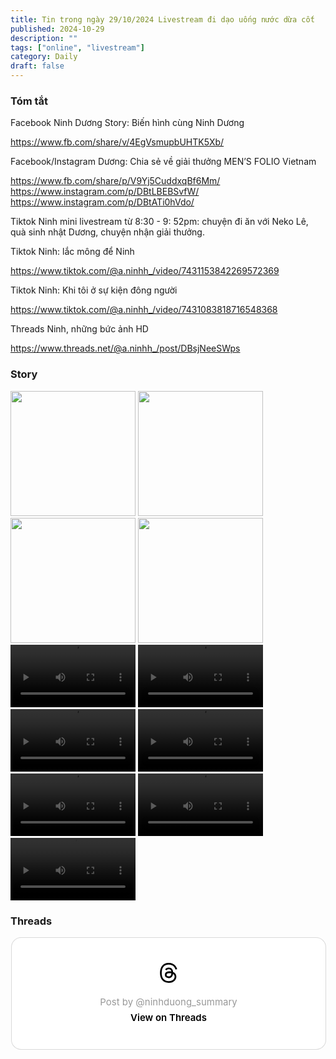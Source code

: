 ```yaml
---
title: Tin trong ngày 29/10/2024 Livestream đi dạo uống nước dừa cốt
published: 2024-10-29
description: ""
tags: ["online", "livestream"]
category: Daily
draft: false
---
```


### Tóm tắt 


Facebook Ninh Dương Story: Biến hình cùng Ninh Dương

https://www.fb.com/share/v/4EgVsmupbUHTK5Xb/

Facebook/Instagram Dương: Chia sẻ về giải thưởng MEN’S FOLIO Vietnam

https://www.fb.com/share/p/V9Yj5CuddxqBf6Mm/
https://www.instagram.com/p/DBtLBEBSvfW/
https://www.instagram.com/p/DBtATi0hVdo/


Tiktok Ninh mini livestream từ 8:30 - 9: 52pm: chuyện đi ăn với Neko Lê, quà sinh nhật Dương, chuyện nhận giải thưởng. 

Tiktok Ninh: lắc mông để Ninh 

https://www.tiktok.com/@a.ninhh_/video/7431153842269572369 

Tiktok Ninh: Khi tôi ở sự kiện đông người

https://www.tiktok.com/@a.ninhh_/video/7431083818716548368

Threads Ninh, những bức ảnh HD 

https://www.threads.net/@a.ninhh_/post/DBsjNeeSWps


### Story

<img width="200" src="https://github.com/user-attachments/assets/f0d0d07c-864f-49dd-99af-87518cfa10c7" />

<img width="200" src="https://github.com/user-attachments/assets/a5e53210-8053-4fee-9ee0-5bb501c4d15e" />

<img width="200" src="https://github.com/user-attachments/assets/5bbee90b-dbcd-48e0-b85c-0cd577ddc0ff" />

<img width="200" src="https://github.com/user-attachments/assets/9bdfd5e5-a8fc-4062-91ec-f233ad34f273" />

<video width="200" controls>
  <source type="video/mp4" src="https://github.com/user-attachments/assets/8424f336-b68e-454f-bfc7-dc42283dc7f5" >
</video>

<video width="200" controls>
  <source type="video/mp4" src="https://github.com/user-attachments/assets/8753faf4-0ec4-4a45-a342-f6c4306f3ad4" >
</video>

<video width="200" controls>
  <source type="video/mp4" src="https://github.com/user-attachments/assets/42c04b02-e960-4174-82ba-1bad73cd2e5a" >
</video>

<video width="200" controls>
  <source type="video/mp4" src="https://github.com/user-attachments/assets/75cc590f-0c52-49b4-bfa2-4c0662fe1600" >
</video>

<video width="200" controls>
  <source type="video/mp4" src="https://github.com/user-attachments/assets/8d2b35ff-6fe3-40ca-ab85-c7158fb5a9a7" >
</video>

<video width="200" controls>
  <source type="video/mp4" src="https://github.com/user-attachments/assets/b7e0e2b9-fd65-48f4-a46c-8f9e88b298d9" >
</video>

<video width="200" controls>
  <source type="video/mp4" src="https://github.com/user-attachments/assets/90c57203-96a1-4f40-8ddb-a53479b8405b" >
</video>


### Threads 

<blockquote class="text-post-media" data-text-post-permalink="https://www.threads.net/@ninhduong_summary/post/DBtpdJFTCgy" data-text-post-version="0" id="ig-tp-DBtpdJFTCgy" style=" background:#FFF; border-width: 1px; border-style: solid; border-color: #00000026; border-radius: 16px; max-width:540px; margin: 1px; min-width:270px; padding:0; width:99.375%; width:-webkit-calc(100% - 2px); width:calc(100% - 2px);"> <a href="https://www.threads.net/@ninhduong_summary/post/DBtpdJFTCgy" style=" background:#FFFFFF; line-height:0; padding:0 0; text-align:center; text-decoration:none; width:100%; font-family: -apple-system, BlinkMacSystemFont, sans-serif;" target="_blank"> <div style=" padding: 40px; display: flex; flex-direction: column; align-items: center;"><div style=" display:block; height:32px; width:32px; padding-bottom:20px;"> <svg aria-label="Threads" height="32px" role="img" viewBox="0 0 192 192" width="32px" xmlns="http://www.w3.org/2000/svg"> <path d="M141.537 88.9883C140.71 88.5919 139.87 88.2104 139.019 87.8451C137.537 60.5382 122.616 44.905 97.5619 44.745C97.4484 44.7443 97.3355 44.7443 97.222 44.7443C82.2364 44.7443 69.7731 51.1409 62.102 62.7807L75.881 72.2328C81.6116 63.5383 90.6052 61.6848 97.2286 61.6848C97.3051 61.6848 97.3819 61.6848 97.4576 61.6855C105.707 61.7381 111.932 64.1366 115.961 68.814C118.893 72.2193 120.854 76.925 121.825 82.8638C114.511 81.6207 106.601 81.2385 98.145 81.7233C74.3247 83.0954 59.0111 96.9879 60.0396 116.292C60.5615 126.084 65.4397 134.508 73.775 140.011C80.8224 144.663 89.899 146.938 99.3323 146.423C111.79 145.74 121.563 140.987 128.381 132.296C133.559 125.696 136.834 117.143 138.28 106.366C144.217 109.949 148.617 114.664 151.047 120.332C155.179 129.967 155.42 145.8 142.501 158.708C131.182 170.016 117.576 174.908 97.0135 175.059C74.2042 174.89 56.9538 167.575 45.7381 153.317C35.2355 139.966 29.8077 120.682 29.6052 96C29.8077 71.3178 35.2355 52.0336 45.7381 38.6827C56.9538 24.4249 74.2039 17.11 97.0132 16.9405C119.988 17.1113 137.539 24.4614 149.184 38.788C154.894 45.8136 159.199 54.6488 162.037 64.9503L178.184 60.6422C174.744 47.9622 169.331 37.0357 161.965 27.974C147.036 9.60668 125.202 0.195148 97.0695 0H96.9569C68.8816 0.19447 47.2921 9.6418 32.7883 28.0793C19.8819 44.4864 13.2244 67.3157 13.0007 95.9325L13 96L13.0007 96.0675C13.2244 124.684 19.8819 147.514 32.7883 163.921C47.2921 182.358 68.8816 191.806 96.9569 192H97.0695C122.03 191.827 139.624 185.292 154.118 170.811C173.081 151.866 172.51 128.119 166.26 113.541C161.776 103.087 153.227 94.5962 141.537 88.9883ZM98.4405 129.507C88.0005 130.095 77.1544 125.409 76.6196 115.372C76.2232 107.93 81.9158 99.626 99.0812 98.6368C101.047 98.5234 102.976 98.468 104.871 98.468C111.106 98.468 116.939 99.0737 122.242 100.233C120.264 124.935 108.662 128.946 98.4405 129.507Z" /></svg></div> <div style=" font-size: 15px; line-height: 21px; color: #999999; font-weight: 400; padding-bottom: 4px; "> Post by @ninhduong_summary</div> <div style=" font-size: 15px; line-height: 21px; color: #000000; font-weight: 600; "> View on Threads</div></div></a></blockquote>
<script async src="https://www.threads.net/embed.js"></script>